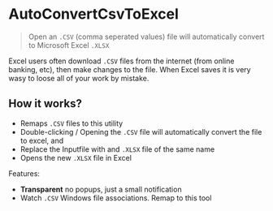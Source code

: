 # AutoConvertCsvToExcel
> Open an `.CSV` (comma seperated values) file will automatically convert to Microsoft Excel `.XLSX`

Excel users often download `.CSV` files from the internet (from online banking, etc), then make changes to the file. When Excel saves it is very wasy to loose all of your work by mistake.

## How it works?

- Remaps `.CSV` files to this utility
- Double-clicking / Opening the `.CSV` file will automatically convert the file to excel, and
- Replace the Inputfile with and `.XLSX` file of the same name
- Opens the new `.XLSX` file in Excel

Features:
- **Transparent** no popups, just a small notification
- Watch `.CSV` Windows file associations. Remap to this tool
